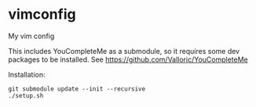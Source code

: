 # vimconfig
My vim config

This includes YouCompleteMe as a submodule, so it requires some dev packages to be installed. See https://github.com/Valloric/YouCompleteMe

Installation:
```
git submodule update --init --recursive
./setup.sh
```
